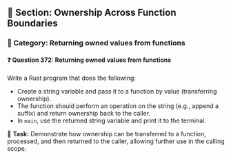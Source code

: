 ## 📘 Section: Ownership Across Function Boundaries  
### 🔹 Category: Returning owned values from functions  
#### ❓ Question 372: Returning owned values from functions

Write a Rust program that does the following:

- Create a string variable and pass it to a function by value (transferring ownership).
- The function should perform an operation on the string (e.g., append a suffix) and return ownership back to the caller.
- In `main`, use the returned string variable and print it to the terminal.

🔧 **Task:** Demonstrate how ownership can be transferred to a function, processed, and then returned to the caller, allowing further use in the calling scope.

